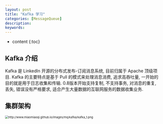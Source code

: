 ```yaml
---
layout: post
title: "Kafka 学习"
categories: [MessageQueue]
description:
keywords:
---
```


* content
{:toc}


## Kafka 介绍

Kafka 是 LinkedIn 开源的分布式发布-订阅消息系统, 目前归属于 Apache 顶级项目. Kafka 的主要特点是基于 Pull 的模式来处理消息消费, 追求高吞吐量, 一开始的目的就是用于日志收集和传输. 0.8版本开始支持复制, 不支持事务, 对消息的重复, 丢失, 错误没有严格要求, 适合产生大量数据的互联网服务的数据收集业务.

## 集群架构

<img src="http://www.miaomiaoqi.github.io/images/mq/kafka/kafka_1.png" alt="http://www.miaomiaoqi.github.io/images/mq/kafka/kafka_1.png" style="zoom: 67%;" />





